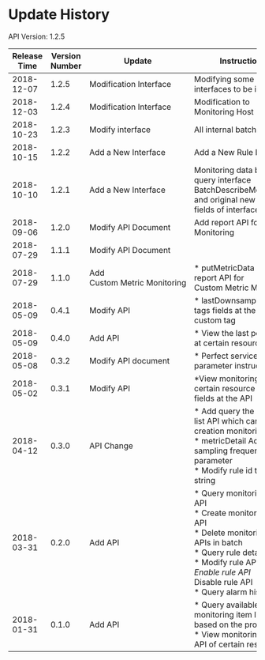 # Update History #
API Version: 1.2.5

|Release Time|Version Number| Update |Instructions|
|---|---|---|---|
|2018-12-07|1.2.5 |Modification Interface|Modifying some interfaces to be internal | 
|2018-12-03|1.2.4 |Modification Interface|Modification to Monitoring Host | 
|2018-10-23|1.2.3 |Modify interface | All internal batch rules| 
|2018-10-15|1.2.2 |Add a New Interface|Add a New Rule Interface| 
|2018-10-10|1.2.1 |Add a New Interface|Monitoring data batch query interface BatchDescribeMetricData, and original new query fields of interface| 
|2018-09-06|1.2.0 |Modify API Document|Add report API for Monitoring| 
|2018-07-29|1.1.1 |Modify API Document|| 
|2018-07-29|1.1.0|Add Custom Metric Monitoring|* putMetricData Add report API for Custom Metric Monitoring|
|2018-05-09|0.4.1|Modify API|* lastDownsample adds tags fields at the API, custom tag|
|2018-05-09|0.4.0|Add API|* View the last point API at certain resource|
|2018-05-08|0.3.2|Modify API document|* Perfect serviceCode parameter instructions|
|2018-05-02|0.3.1|Modify API|*View monitoring data of certain resource Add tags fields at the API|
|2018-04-12|0.3.0|API Change|* Add query the metric list API which can use the creation monitoring rules<br>* metricDetail Add sampling frequency parameter<br>* Modify rule id type to string|
|2018-03-31| 0.2.0|Add API|* Query monitoring rule API<br>* Create monitoring rule API<br>* Delete monitoring rule APIs in batch<br>* Query rule details API<br>* Modify rule API<br>*Enable rule API<br>* Disable rule API<br>* Query alarm history API|
|2018-01-31|0.1.0|Add API|    * Query available monitoring item list API based on the product line<br>* View monitoring data API of certain resource|